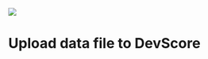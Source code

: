 [<img src="https://firebasestorage.googleapis.com/v0/b/bkind-a71be.appspot.com/o/images%2Fpublic%2Fupload-to-devscore-hi-res.png?alt=media&token=a4cf9ae3-8b78-4238-8c56-a39450f2acd0">](https://app.devscore.dev/filestorage?gitPath=https://github.com/DevScoreInc/samples&dirPath=load-csv-to-db-cve%2Fdata)


# Upload data file to DevScore
